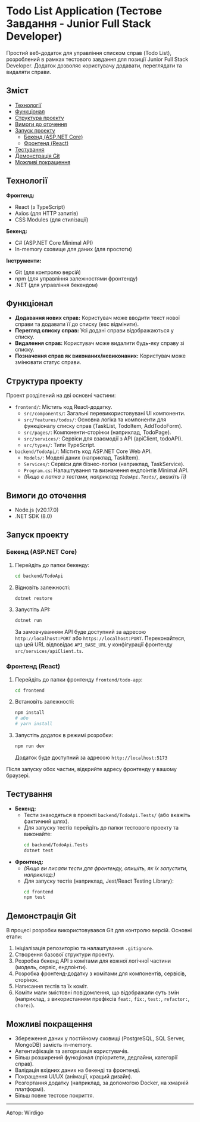 # Todo List Application (Тестове Завдання - Junior Full Stack Developer)

Простий веб-додаток для управління списком справ (Todo List), розроблений в рамках тестового завдання для позиції Junior Full Stack Developer. Додаток дозволяє користувачу додавати, переглядати та видаляти справи.

## Зміст

- [Технології](#технології)
- [Функціонал](#функціонал)
- [Структура проекту](#структура-проекту)
- [Вимоги до оточення](#вимоги-до-оточення)
- [Запуск проекту](#запуск-проекту)
  - [Бекенд (ASP.NET Core)](#бекенд-aspnet-core)
  - [Фронтенд (React)](#фронтенд-react)
- [Тестування](#тестування)
- [Демонстрація Git](#демонстрація-git)
- [Можливі покращення](#можливі-покращення) 

## Технології

**Фронтенд:**
*   React (з TypeScript)
*   Axios (для HTTP запитів)
*   CSS Modules (для стилізації)


**Бекенд:**
*   C# (ASP.NET Core Minimal API)
*   In-memory сховище для даних (для простоти)

**Інструменти:**
*   Git (для контролю версій)
*   npm (для управління залежностями фронтенду)
*   .NET (для управління бекендом)

## Функціонал

*   **Додавання нових справ:** Користувач може вводити текст нової справи та додавати її до списку (esc відмінити).
*   **Перегляд списку справ:** Усі додані справи відображаються у списку.
*   **Видалення справ:** Користувач може видалити будь-яку справу зі списку.
*   **Позначення справ як виконаних/невиконаних:** Користувач може змінювати статус справи.


## Структура проекту

Проект розділений на дві основні частини:

*   `frontend/`: Містить код React-додатку.
    *   `src/components/`: Загальні перевикористовувані UI компоненти.
    *   `src/features/todos/`: Основна логіка та компоненти для функціоналу списку справ (TaskList, TodoItem, AddTodoForm).
    *   `src/pages/`: Компоненти-сторінки (наприклад, TodoPage).
    *   `src/services/`: Сервіси для взаємодії з API (apiClient, todoAPI).
    *   `src/types/`: Типи TypeScript.
*   `backend/TodoApi/`: Містить код ASP.NET Core Web API.
    *   `Models/`: Моделі даних (наприклад, TaskItem).
    *   `Services/`: Сервіси для бізнес-логіки (наприклад, TaskService).
    *   `Program.cs`: Налаштування та визначення ендпоінтів Minimal API.
    *   _(Якщо є папка з тестами, наприклад `TodoApi.Tests/`, вкажіть її)_

## Вимоги до оточення

*   Node.js (v20.17.0) 
*   .NET SDK (8.0)

## Запуск проекту

### Бекенд (ASP.NET Core)

1.  Перейдіть до папки бекенду:
    ```bash
    cd backend/TodoApi
    ```
2.  Відновіть залежності:
    ```bash
    dotnet restore
    ```
3.  Запустіть API:
    ```bash
    dotnet run
    ```
    За замовчуванням API буде доступний за адресою `http://localhost:PORT` або `https://localhost:PORT`.
    Переконайтеся, що цей URL відповідає `API_BASE_URL` у конфігурації фронтенду `src/services/apiClient.ts`.

### Фронтенд (React)

1.  Перейдіть до папки фронтенду `frontend/todo-app`:
    ```bash
    cd frontend 
    ```
2.  Встановіть залежності:
    ```bash
    npm install
    # або
    # yarn install
    ```
3.  Запустіть додаток в режимі розробки:
    ```bash
    npm run dev
    ```
    Додаток буде доступний за адресою `http://localhost:5173`

Після запуску обох частин, відкрийте адресу фронтенду у вашому браузері.

## Тестування

*   **Бекенд:**
    *   Тести знаходяться в проекті `backend/TodoApi.Tests/` (або вкажіть фактичний шлях).
    *   Для запуску тестів перейдіть до папки тестового проекту та виконайте:
        ```bash
        cd backend/TodoApi.Tests 
        dotnet test
        ```
*   **Фронтенд:**
    *   _(Якщо ви писали тести для фронтенду, опишіть, як їх запустити, наприклад:)_
    *   Для запуску тестів (наприклад, Jest/React Testing Library):
        ```bash
        cd frontend 
        npm test
        ```

## Демонстрація Git

В процесі розробки використовувався Git для контролю версій. Основні етапи:
1.  Ініціалізація репозиторію та налаштування `.gitignore`.
2.  Створення базової структури проекту.
3.  Розробка бекенд API з комітами для кожної логічної частини (модель, сервіс, ендпоінти).
4.  Розробка фронтенд-додатку з комітами для компонентів, сервісів, сторінок.
5.  Написання тестів та їх коміт.
6.  Коміти мали змістовні повідомлення, що відображали суть змін (наприклад, з використанням префіксів `feat:`, `fix:`, `test:`, `refactor:`, `chore:`).


## Можливі покращення

*   Збереження даних у постійному сховищі (PostgreSQL, SQL Server, MongoDB) замість in-memory.
*   Автентифікація та авторизація користувачів.
*   Більш розширений функціонал (пріоритети, дедлайни, категорії справ).
*   Валідація вхідних даних на бекенді та фронтенді.
*   Покращення UI/UX (анімації, кращий дизайн).
*   Розгортання додатку (наприклад, за допомогою Docker, на хмарній платформі).
*   Більш повне тестове покриття.

---

Автор: Wirdigo
